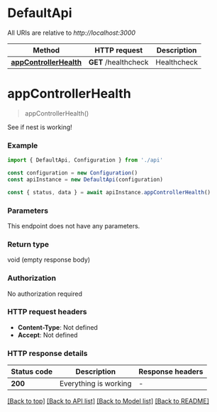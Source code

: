 # DefaultApi

All URIs are relative to _http://localhost:3000_

| Method                                          | HTTP request         | Description |
| ----------------------------------------------- | -------------------- | ----------- |
| [**appControllerHealth**](#appcontrollerhealth) | **GET** /healthcheck | Healthcheck |

# **appControllerHealth**

> appControllerHealth()

See if nest is working!

### Example

```typescript
import { DefaultApi, Configuration } from './api'

const configuration = new Configuration()
const apiInstance = new DefaultApi(configuration)

const { status, data } = await apiInstance.appControllerHealth()
```

### Parameters

This endpoint does not have any parameters.

### Return type

void (empty response body)

### Authorization

No authorization required

### HTTP request headers

- **Content-Type**: Not defined
- **Accept**: Not defined

### HTTP response details

| Status code | Description           | Response headers |
| ----------- | --------------------- | ---------------- |
| **200**     | Everything is working | -                |

[[Back to top]](#) [[Back to API list]](../README.md#documentation-for-api-endpoints) [[Back to Model list]](../README.md#documentation-for-models) [[Back to README]](../README.md)
